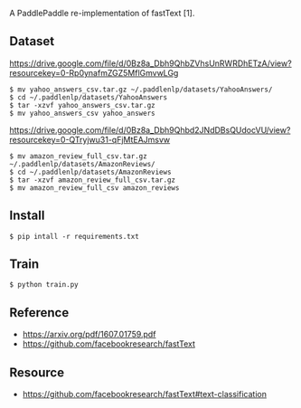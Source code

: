 A PaddlePaddle re-implementation of fastText [1].

## Dataset

https://drive.google.com/file/d/0Bz8a_Dbh9QhbZVhsUnRWRDhETzA/view?resourcekey=0-Rp0ynafmZGZ5MflGmvwLGg

```
$ mv yahoo_answers_csv.tar.gz ~/.paddlenlp/datasets/YahooAnswers/
$ cd ~/.paddlenlp/datasets/YahooAnswers
$ tar -xzvf yahoo_answers_csv.tar.gz
$ mv yahoo_answers_csv yahoo_answers
```

https://drive.google.com/file/d/0Bz8a_Dbh9Qhbd2JNdDBsQUdocVU/view?resourcekey=0-QTryjwu31-qFjMtEAJmsvw

```
$ mv amazon_review_full_csv.tar.gz ~/.paddlenlp/datasets/AmazonReviews/
$ cd ~/.paddlenlp/datasets/AmazonReviews
$ tar -xzvf amazon_review_full_csv.tar.gz
$ mv amazon_review_full_csv amazon_reviews
```

## Install

```
$ pip intall -r requirements.txt
```

## Train

```
$ python train.py
```

## Reference

- <https://arxiv.org/pdf/1607.01759.pdf>
- <https://github.com/facebookresearch/fastText>

## Resource

- <https://github.com/facebookresearch/fastText#text-classification>
